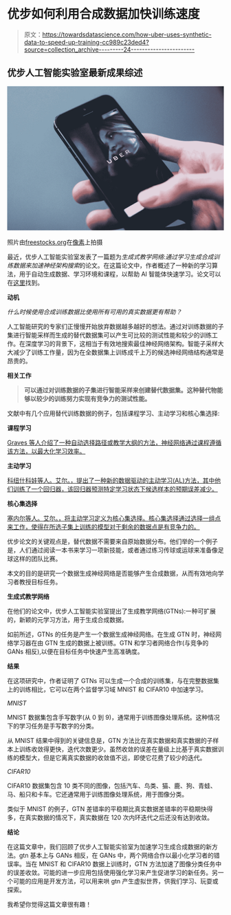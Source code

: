 # 优步如何利用合成数据加快训练速度

> 原文：<https://towardsdatascience.com/how-uber-uses-synthetic-data-to-speed-up-training-cc989c23ded4?source=collection_archive---------24----------------------->

## 优步人工智能实验室最新成果综述

![](img/fde9827b8a3716eb9f2ba8f57c496e60.png)

照片由[freestocks.org](https://www.pexels.com/@freestocks)在[像素](https://www.pexels.com/photo/uber-smartphone-iphone-app-34239/)上拍摄

最近，优步人工智能实验室发表了一篇题为*生成式教学网络:通过学习生成合成训练数据来加速神经架构搜索*的论文。在这篇论文中，作者概述了一种新的学习算法，用于自动生成数据、学习环境和课程，以帮助 AI 智能体快速学习。论文可以在[这里](https://arxiv.org/pdf/1912.07768.pdf)找到。

**动机**

*什么时候使用合成训练数据比使用所有可用的真实数据更有帮助？*

人工智能研究的专家们正慢慢开始放弃数据越多越好的想法。通过对训练数据的子集进行智能采样而生成的替代数据集可以产生可比较的测试性能和较少的训练工作。在深度学习的背景下，这相当于有效地搜索最佳神经网络架构。智能子采样大大减少了训练工作量，因为在全数据集上训练成千上万的候选神经网络结构通常是昂贵的。

**相关工作**

> **可以通过对训练数据的子集进行智能采样来创建替代数据集。这种替代物能够以较少的训练努力实现有竞争力的测试性能。**

文献中有几个应用替代训练数据的例子，包括课程学习、主动学习和核心集选择:

**课程学习**

[Graves 等人介绍了一种自动选择路径或教学大纲的方法，神经网络通过课程遵循该方法，以最大化学习效率。](https://arxiv.org/pdf/1704.03003.pdf)

**主动学习**

[科纽什科娃等人。艾尔。，提出了一种新的数据驱动的主动学习(AL)方法，其中他们训练了一个回归器，该回归器预测特定学习状态下候选样本的预期误差减少。](https://papers.nips.cc/paper/7010-learning-active-learning-from-data.pdf)

**核心集选择**

[塞内尔等人。艾尔。，将主动学习定义为核心集选择。核心集选择通过选择一组点来工作，使得在所选子集上训练的模型对于剩余的数据点是有竞争力的。](https://arxiv.org/pdf/1708.00489.pdf)

优步论文的关键观点是，替代数据不需要来自原始数据分布。他们举的一个例子是，人们通过阅读一本书来学习一项新技能，或者通过练习传球或运球来准备像足球这样的团队比赛。

本文的目的是研究一个数据生成神经网络是否能够产生合成数据，从而有效地向学习者教授目标任务。

**生成式教学网络**

在他们的论文中，优步人工智能实验室提出了生成教学网络(GTNs):一种可扩展的，新颖的元学习方法，用于生成合成数据。

如前所述，GTNs 的任务是产生一个数据生成神经网络。在生成 GTN 时，神经网络学习器在由 GTN 生成的数据上被训练。GTN 和学习者网络合作(与竞争的 GANs 相反),以便在目标任务中快速产生高准确度。

**结果**

在这项研究中，作者证明了 GTNs 可以生成一个合成的训练集，与在完整数据集上的训练相比，它可以在两个监督学习域 MNIST 和 CIFAR10 中加速学习。

*MNIST*

MNIST 数据集包含手写数字(从 0 到 9)，通常用于训练图像处理系统。这种情况下的学习任务是手写数字的分类。

从 MNIST 结果中得到的关键信息是，GTN 方法比在真实数据和真实数据的子样本上训练收敛得更快，迭代次数更少。虽然收敛的误差在量级上比基于真实数据训练的模型大，但是它离真实数据的收敛值不远，即使它花费了较少的迭代。

*CIFAR10*

CIFAR10 数据集包含 10 类不同的图像，包括汽车、鸟类、猫、鹿、狗、青蛙、马、船只和卡车。它还通常用于训练图像处理系统，用于图像分类。

类似于 MNIST 的例子，GTN 差错率的平稳期比真实数据差错率的平稳期快得多，在真实数据的情况下，真实数据在 120 次内环迭代之后还没有达到收敛。

**结论**

在这篇文章中，我们回顾了优步人工智能实验室为加速学习生成合成数据的新方法。gtn 基本上与 GANs 相反，在 GANs 中，两个网络合作以最小化学习者的错误率。当在 MNIST 和 CIFAR10 数据上训练时，GTN 方法加速了图像分类任务中的误差收敛。可能的进一步应用包括使用强化学习来产生促进学习的新任务。另一个可能的应用是开发方法，可以用来哄 gtn 产生虚拟世界，供我们学习、玩耍或探索。

我希望你觉得这篇文章很有趣！